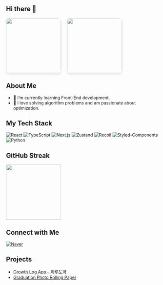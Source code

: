 ## Hi there 👋

<div style="display: flex; align-items: center; gap: 20px;">
  <img src="https://github-readme-stats.vercel.app/api?username=psi7218&show_icons=true&theme=radical" height="180" style="border-radius: 10px; box-shadow: 0 4px 8px rgba(0, 0, 0, 0.1);">
  <a href="https://solved.ac/psi7218">
    <img src="http://mazassumnida.wtf/api/v2/generate_badge?boj=psi7218" height="180" style="border-radius: 10px; box-shadow: 0 4px 8px rgba(0, 0, 0, 0.1);">
  </a>
</div>

## About Me
- 🌱 I’m currently learning Front-End development.
- 🚀 I love solving algorithm problems and am passionate about optimization.

## My Tech Stack
![React](https://img.shields.io/badge/React-20232A?style=for-the-badge&logo=react&logoColor=61DAFB)
![TypeScript](https://img.shields.io/badge/TypeScript-007ACC?style=for-the-badge&logo=typescript&logoColor=white)
![Next.js](https://img.shields.io/badge/Next.js-000000?style=for-the-badge&logo=nextdotjs&logoColor=white)
![Zustand](https://img.shields.io/badge/Zustand-333333?style=for-the-badge&logo=zustand&logoColor=white)
![Recoil](https://img.shields.io/badge/Recoil-3578E5?style=for-the-badge&logo=recoil&logoColor=white)
![Styled-Components](https://img.shields.io/badge/Styled--Components-DB7093?style=for-the-badge&logo=styled-components&logoColor=white)
![Python](https://img.shields.io/badge/Python-3776AB?style=for-the-badge&logo=python&logoColor=white)

## GitHub Streak
<img src="https://github-readme-streak-stats.herokuapp.com/?user=psi7218&theme=radical" height="180">

## Connect with Me
[![Naver](https://img.shields.io/badge/Gmail-red?style=for-the-badge&logo=Naver&logoColor=white)](mailto:psi7218@naver.com)

## Projects
- [Growth Log App – 하루도약](https://github.com/psi7218/growth-log-app)
- [Graduation Photo Rolling Paper](https://github.com/psi7218/graduation-rolling-paper)


